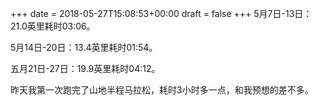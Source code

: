 +++
date = 2018-05-27T15:08:53+00:00
draft = false
+++
5月7日-13日：21.0英里耗时03:06。

5月14日-20日：13.4英里耗时01:54。

五月21日-27日：19.9英里耗时04:12。

昨天我第一次跑完了山地半程马拉松，耗时3小时多一点，和我预想的差不多。